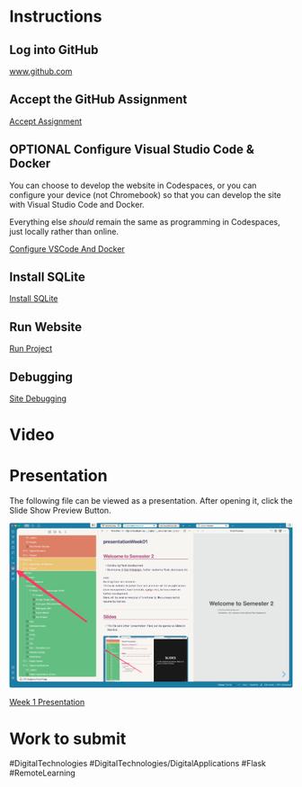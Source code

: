# Instructions

## Log into GitHub
www.github.com

## Accept the GitHub Assignment
[Accept Assignment](/WebDev/_shared/Projects/ANH/acceptAssignment.md)

## OPTIONAL Configure Visual Studio Code & Docker
You can choose to develop the website in Codespaces, or you can configure your device (not Chromebook) so that you can develop the site with Visual Studio Code and Docker. 

Everything else *should* remain the same as programming in Codespaces, just locally rather than online.

[Configure VSCode And Docker](/WebDev/_shared/Projects/ANH/configureVSCodeAndDocker.md)

## Install SQLite
[Install SQLite](/WebDev/_shared/Projects/ANH/installSQLite.md)


## Run Website
[Run Project](/WebDev/_shared/Projects/ANH/runProject.md)


## Debugging
[Site Debugging](/WebDev/_shared/Projects/ANH/siteDebugging.md)

# Video


# Presentation

The following file can be viewed as a presentation. After opening it, click the Slide Show Preview Button.

![openSlidesView](/WebDev/2DigitalApplications/_topics/_images/openSlidesView.png)

[Week 1 Presentation](/WebDev/2DigitalApplications/_topics/_presentations/presentationWeek01.md)



# Work to submit

#DigitalTechnologies #DigitalTechnologies/DigitalApplications #Flask #RemoteLearning

